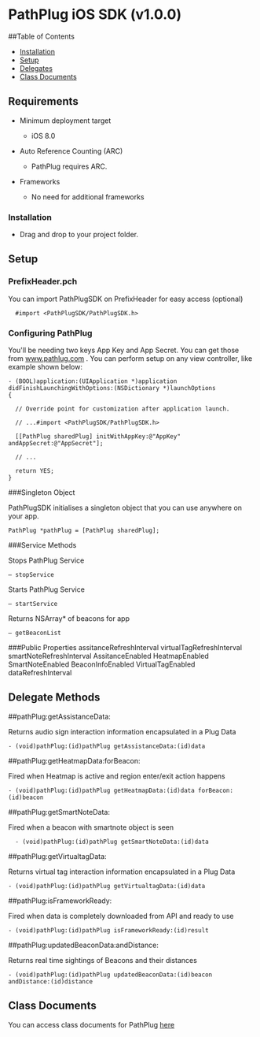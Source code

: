 PathPlug iOS SDK (v1.0.0)
==================================

##Table of Contents

* [Installation](#installation)  
* [Setup](#setup)  
* [Delegates](#delegate-methods)  
* [Class Documents](#class-documents) 

Requirements
----------------------------------

- Minimum deployment target

  - iOS 8.0

- Auto Reference Counting (ARC)

  - PathPlug requires ARC.

- Frameworks

  - No need for additional frameworks  
  
### Installation 

  * Drag and drop to your project folder.
  

Setup
----------------------------------
### PrefixHeader.pch
You can import PathPlugSDK on PrefixHeader for easy access (optional)

      #import <PathPlugSDK/PathPlugSDK.h>


### Configuring PathPlug

You'll be needing two keys App Key and App Secret. You can get those from www.pathlug.com . You can perform setup on any view controller, like example shown below:


    - (BOOL)application:(UIApplication *)application didFinishLaunchingWithOptions:(NSDictionary *)launchOptions
    {

      // Override point for customization after application launch.

      // ...#import <PathPlugSDK/PathPlugSDK.h>

      [[PathPlug sharedPlug] initWithAppKey:@"AppKey" andAppSecret:@"AppSecret"];

      // ...

      return YES;
    }

###Singleton Object

PathPlugSDK initialises a singleton object that you can use anywhere on your app.

  	PathPlug *pathPlug = [PathPlug sharedPlug];

###Service Methods

 Stops PathPlug Service

    – stopService

Starts PathPlug Service

    – startService

Returns NSArray* of beacons for app

    – getBeaconList

###Public Properties
    assitanceRefreshInterval
    virtualTagRefreshInterval
    smartNoteRefreshInterval
    AssitanceEnabled
    HeatmapEnabled
    SmartNoteEnabled
    BeaconInfoEnabled
    VirtualTagEnabled
    dataRefreshInterval


Delegate Methods
---------------------

##pathPlug:getAssistanceData:

Returns audio sign interaction information encapsulated in a Plug Data

    - (void)pathPlug:(id)pathPlug getAssistanceData:(id)data

##pathPlug:getHeatmapData:forBeacon:

Fired when Heatmap is active and region enter/exit action happens

    - (void)pathPlug:(id)pathPlug getHeatmapData:(id)data forBeacon:(id)beacon

##pathPlug:getSmartNoteData:

Fired when a beacon with smartnote object is seen

      - (void)pathPlug:(id)pathPlug getSmartNoteData:(id)data

##pathPlug:getVirtualtagData:

Returns virtual tag interaction information encapsulated in a Plug Data

    - (void)pathPlug:(id)pathPlug getVirtualtagData:(id)data


##pathPlug:isFrameworkReady:

Fired when data is completely downloaded from API and ready to use

    - (void)pathPlug:(id)pathPlug isFrameworkReady:(id)result

##pathPlug:updatedBeaconData:andDistance:

Returns real time sightings of Beacons and their distances

    - (void)pathPlug:(id)pathPlug updatedBeaconData:(id)beacon andDistance:(id)distance
	

Class Documents
---------------------

You can access class documents for PathPlug [here](http://www.pathplug.com/public/documentation/ios/index.html)